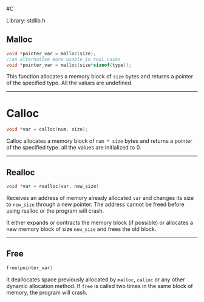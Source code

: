#C 

Library: stdlib.h

## Malloc

```C
void *pointer_var = malloc(size);
//an alternative more usable in real cases
void *pointer_var = malloc(size*sizeof(type));
```

This function allocates a memory block of `size` bytes and returns a pointer of the specified type. All the values are undefined.

----------------------------

# Calloc

```C
void *var = calloc(num, size);
```

Calloc allocates a memory block of `num * size` bytes and returns a pointer of the specified type. all the values are initialized to 0.

--------------------------

## Realloc

```C
void *var = realloc(var, new_size)
```

Receives an address of memory already allocated `var` and changes its size to `new_size` through a new pointer. The address cannot be freed before using realloc or the program will crash.

It either expands or contracts the memory block (if possible) or allocates a new memory block of size `new_size` and frees the old block.

------------------

## Free

```C
free(pointer_var)
```

It deallocates space previously allocated by `malloc`, `calloc` or any other dynamic allocation method. If `free` is called two times in the same block of memory, the program will crash.